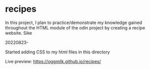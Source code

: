 # recipes

In this project, I plan to practice/demonstrate my knowledge gained throughout the HTML
module of the odin project by creating a recipe website.
Sike

20220823-

Started adding CSS to my html files in this directory

Live preview:
https://oggmilk.github.io/recipes/